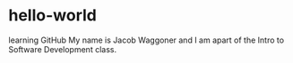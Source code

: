 # hello-world
learning GitHub
My name is Jacob Waggoner and I am apart of the Intro to Software Development class.
